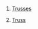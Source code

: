 1. [Trusses](http://www.youtube.com/watch?v=xrU3l1RvyiE)

2. [Truss](http://en.wikipedia.org/wiki/Truss)

